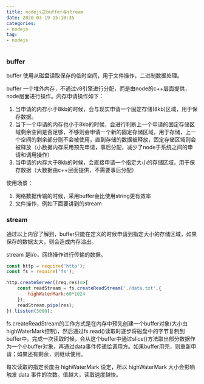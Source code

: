 ```yaml
---
title: nodejs之buffer与stream
date: 2020-03-19 15:10:35
categories: 
- nodejs
tag: 
- nodejs
---
```

### buffer
buffer 使用从磁盘读取保存的临时空间，用于文件操作，二进制数据处理。

buffer 一个堆外内存，不通过v8引擎进行分配，而是由node的c++层面提供，node层面进行操作。内存申请操作如下：
1. 当申请的内存小于8kb的时候，会与现实申请一个固定存储(8kb)区域，用于保存数据。
2. 当下一个申请的内存也小于8kb的时候，会进行判断上一个申请的固定存储区域剩余空间是否足够，不够则会申请一个新的固定存储区域，用于存储，上一个空间的剩余部分则不会被使用，直到存储的数据被释放，固定存储区域则会被释放（小数据内存采用预先申请，事后分配，减少了node于系统之间的申请和调用操作）
3. 当申请的内存大于8kb的时候，会直接申请一个指定大小的存储区域，用于保存数据（大数据由c++层面提供，不需要事后分配）

使用场景：
1. 网络数据传输的时候，采用buffer会比使用string更有效率
2. 文件操作，例如下面要讲到的stream

<!--more-->

### stream
通过以上内容了解到，buffer只能在定义的时候申请到指定大小的存储区域，如果保存的数据太大，则会造成内存溢出。

stream 是i/o，网络操作进行传输的数据。

```js
const http = require('http');
const fs = require('fs');

http.createServer((req,res)=>{
    const readStream = fs.createReadStream('./data.txt',{
        highWaterMark:60*1024
    });
    readStream.pipe(res);
}).lissten(3000);
```
fs.createReadStream的工作方式是在内存中预先创建一个buffer对象(大小由highWaterMark控制)，然后通过fs.read()读取时逐步将磁盘中的字节复制到buffer中。完成一次读取时候，会从这个buffer中通过slice()方法取出部分数据作为一个小buffer对象，再通过data事件传递给调用方。如果buffer用完，则重新申请；如果还有剩余，则继续使用。

每次读取的指定长度由 highWaterMark 设定，所以 highWaterMark 大小会影响触发 data 事件的次数。值越大，读取速度越快。


